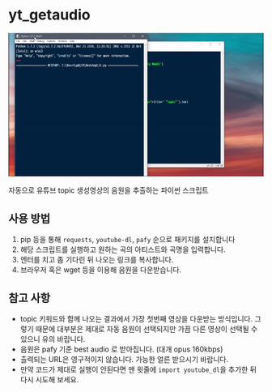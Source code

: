 # yt_getaudio
![img1](img.gif)

자동으로 유튜브 topic 생성영상의 음원을 추출하는 파이썬 스크립트

## 사용 방법
1. pip 등을 통해 `requests`, `youtube-dl`, `pafy` 순으로 패키지를 설치합니다
2. 해당 스크립트를 실행하고 원하는 곡의 아티스트와 곡명을 입력합니다.
3. 엔터를 치고 좀 기다린 뒤 나오는 링크를 복사합니다.
4. 브라우저 혹은 wget 등을 이용해 음원을 다운받습니다.

## 참고 사항
- topic 키워드와 함께 나오는 결과에서 가장 첫번째 영상을 다운받는 방식입니다. 그렇기 때문에 대부분은 제대로 자동 음원이 선택되지만 가끔 다른 영상이 선택될 수 있으니 유의 바랍니다.
- 음원은 pafy 기준 best audio 로 받아집니다. (대개 opus 160kbps)
- 출력되는 URL은 영구적이지 않습니다. 가능한 얼른 받으시기 바랍니다.
- 만약 코드가 제대로 실행이 안된다면 맨 윗줄에 `import youtube_dl`을 추가한 뒤 다시 시도해 보세요.
